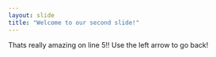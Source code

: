 ```yaml
---
layout: slide
title: "Welcome to our second slide!"
---
```

Thats really amazing on line 5!!
Use the left arrow to go back!
